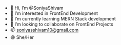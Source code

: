 - 👋 Hi, I’m @SoniyaShivam
- 👀 I’m interested in FrontEnd Development 
- 🌱 I’m currently learning MERN Stack development
- 💞️ I’m looking to collaborate on FrontEnd Projects
- 📫 soniyasshivam10@gmail.com
- 😄 She/Her

<!---
SoniyaShivam/SoniyaShivam is a ✨ special ✨ repository because its `README.md` (this file) appears on your GitHub profile.
You can click the Preview link to take a look at your changes.
--->
